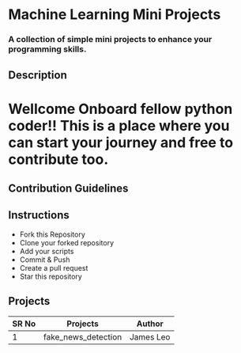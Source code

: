 # Machine Learning Mini Projects
### A collection of simple mini projects to enhance your  programming skills.


## Description


Wellcome Onboard fellow python coder!! This is a place where you can start your journey and free to contribute too.
=======


## Contribution Guidelines

## Instructions
* Fork this Repository
* Clone your forked repository
* Add your scripts
* Commit & Push
* Create a pull request
* Star this repository

## Projects


|SR No |Projects  | Author|
--- | --- | ---|
|1|fake_news_detection|James Leo|
